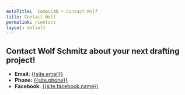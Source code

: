 ```yaml
---
metaTitle:  CompuCAD • Contact Wolf
title: Contact Wolf
permalink: /contact
layout: default
---
```


## Contact Wolf Schmitz about your next drafting project!
* **Email:** [{{site.email}}](mailto:{{site.email}})
* **Phone:** [{{site.phone}}](tel:{{site.phone}})
* **Facebook:** [{{site.facebook.name}}]({{site.facebook.url}})
